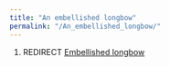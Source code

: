 ```yaml
---
title: "An embellished longbow"
permalink: "/An_embellished_longbow/"
---
```


1.  REDIRECT [Embellished longbow](Embellished_longbow "wikilink")